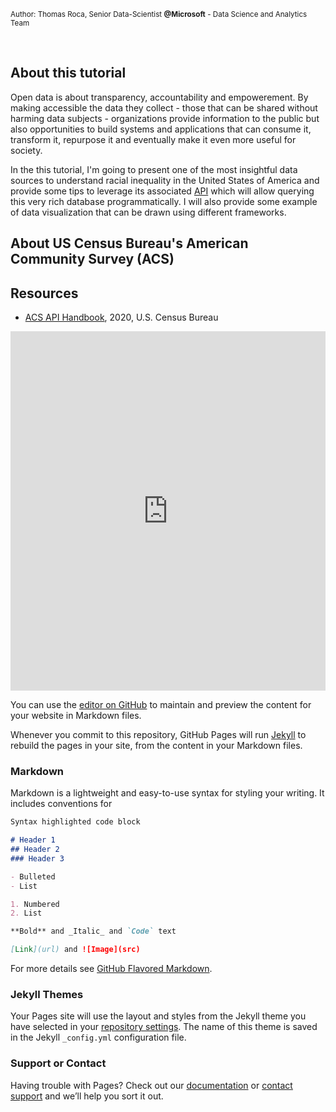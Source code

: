 <small>Author: Thomas Roca, Senior Data-Scientist **@Microsoft** - Data Science and Analytics Team</small>

<br>


## About this tutorial
Open data is about transparency, accountability and empowerement. By making accessible the data they collect - those that can be shared without harming data subjects - organizations provide information to the public but also opportunities to build systems and applications that can consume it, transform it, repurpose it and eventually make it even more useful for society. 

In the this tutorial, I'm going to present one of the most insightful data sources to understand racial inequality in the United States of America and provide some tips to leverage its associated [API](https://en.wikipedia.org/wiki/API) which will allow querying this very rich database programmatically. I will also provide some example of data visualization that can be drawn using different frameworks. 


## About US Census Bureau's American Community Survey (ACS)


## Resources
- [ACS API Handbook]( https://www.census.gov/content/dam/Census/library/publications/2020/acs/acs_api_handbook_2020.pdf), 2020, U.S. Census Bureau

<iframe width="100%" height="575px" src="https://jsfiddle.net/ThomasRoca/xfhsgc5w/embedded/result,js,html/" allowfullscreen="allowfullscreen" allowpaymentrequest frameborder="0"></iframe>
<br>

You can use the [editor on GitHub](https://github.com/ThomasRoca/AmericanCommunitySurveyProject/edit/gh-pages/index.md) to maintain and preview the content for your website in Markdown files.

Whenever you commit to this repository, GitHub Pages will run [Jekyll](https://jekyllrb.com/) to rebuild the pages in your site, from the content in your Markdown files.

### Markdown

Markdown is a lightweight and easy-to-use syntax for styling your writing. It includes conventions for

```markdown
Syntax highlighted code block

# Header 1
## Header 2
### Header 3

- Bulleted
- List

1. Numbered
2. List

**Bold** and _Italic_ and `Code` text

[Link](url) and ![Image](src)
```

For more details see [GitHub Flavored Markdown](https://guides.github.com/features/mastering-markdown/).

### Jekyll Themes

Your Pages site will use the layout and styles from the Jekyll theme you have selected in your [repository settings](https://github.com/ThomasRoca/AmericanCommunitySurveyProject/settings). The name of this theme is saved in the Jekyll `_config.yml` configuration file.

### Support or Contact

Having trouble with Pages? Check out our [documentation](https://docs.github.com/categories/github-pages-basics/) or [contact support](https://github.com/contact) and we’ll help you sort it out.
